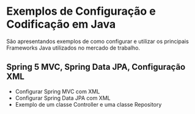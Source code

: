 # Exemplos de Configuração e Codificação em Java
São apresentandos exemplos de como configurar e utilizar os principais Frameworks Java utilizados no mercado de trabalho. 

## Spring 5 MVC, Spring Data JPA, Configuração XML
* Configurar Spring MVC com XML
* Configurar Spring Data JPA com XML
* Exemplo de um classe Controller e uma classe Repository
